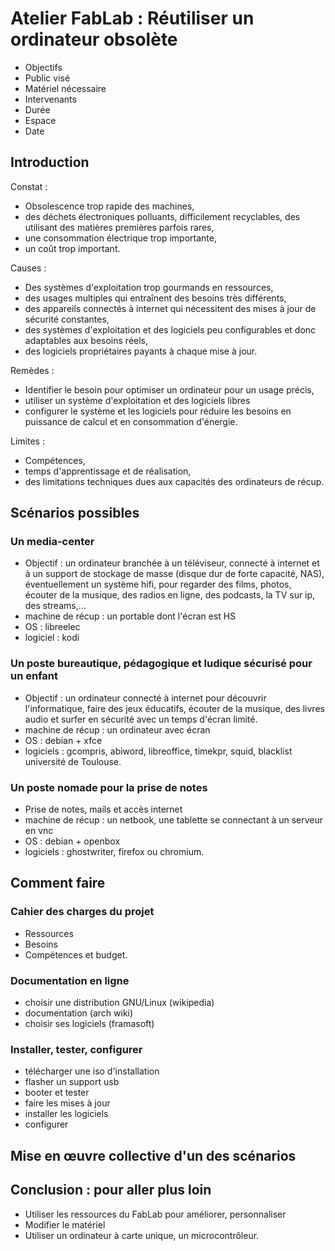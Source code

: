 # Atelier FabLab : Réutiliser un ordinateur obsolète

- Objectifs
- Public visé
- Matériel nécessaire
- Intervenants
- Durée
- Espace
- Date

## Introduction
Constat :
- Obsolescence trop rapide des machines,
- des déchets électroniques polluants, difficilement recyclables, des utilisant des matières premières parfois rares,
- une consommation électrique trop importante,
- un coût trop important.  

Causes :
- Des systèmes d'exploitation trop gourmands en ressources,
- des usages multiples qui entraînent des besoins très différents,
- des appareils connectés à internet qui nécessitent des mises à jour de sécurité constantes,
- des systèmes d'exploitation et des logiciels peu configurables et donc adaptables aux besoins réels,
- des logiciels propriétaires payants à chaque mise à jour.

Remèdes :
 - Identifier le besoin pour optimiser un ordinateur pour un usage précis,
 - utiliser un système d'exploitation et des logiciels libres
 - configurer le système et les logiciels pour réduire les besoins en puissance de calcul et en consommation d'énergie.

Limites :
- Compétences,
- temps d'apprentissage et de réalisation,
- des limitations techniques dues aux capacités des ordinateurs de récup.

## Scénarios possibles

### Un media-center

- Objectif : un ordinateur branchée à un téléviseur, connecté à internet et à un support de stockage de masse (disque dur de forte capacité, NAS), éventuellement un système hifi, pour regarder des films, photos, écouter de la musique, des radios en ligne, des podcasts, la TV sur ip, des streams,... 
- machine de récup : un portable dont l'écran est HS
- OS : libreelec
- logiciel : kodi

### Un poste bureautique, pédagogique et ludique sécurisé pour un enfant

- Objectif : un ordinateur  connecté à internet pour découvrir l'informatique, faire des jeux éducatifs, écouter de la musique, des livres audio et surfer en sécurité avec un temps d'écran limité.
- machine de récup : un ordinateur avec écran
- OS : debian + xfce
- logiciels : gcompris, abiword, libreoffice, timekpr, squid, blacklist université de Toulouse.

### Un poste nomade pour la prise de notes

- Prise de notes, mails et accès internet
- machine de récup : un netbook, une tablette se connectant à un serveur en vnc
- OS : debian + openbox
- logiciels : ghostwriter, firefox ou chromium.

## Comment faire

### Cahier des charges du projet
- Ressources
- Besoins
- Compétences et budget.

### Documentation en ligne
- choisir une distribution GNU/Linux (wikipedia)
- documentation (arch wiki)
- choisir ses logiciels (framasoft)

### Installer, tester, configurer
- télécharger une iso d'installation
- flasher un support usb
- booter et tester
- faire les mises à jour
- installer les logiciels
- configurer

## Mise en œuvre collective d'un des scénarios

## Conclusion : pour aller plus loin
- Utiliser les ressources du FabLab pour améliorer, personnaliser
- Modifier le matériel
- Utiliser un ordinateur à carte unique, un microcontrôleur.
